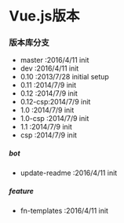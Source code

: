# Vue.js版本

### 版本库分支
* master	:2016/4/11	init
* dev		:2016/4/11	init
* 0.10		:2013/7/28	initial setup
* 0.11		:2014/7/9		init
* 0.12		:2014/7/9		init
* 0.12-csp:2014/7/9		init
* 1.0		:2014/7/9		init
* 1.0-csp	:2014/7/9		init
* 1.1		:2014/7/9		init
* csp		:2014/7/9		init

##### bot
* update-readme	:2016/4/11	init

##### feature
* fn-templates	:2016/4/11	init
